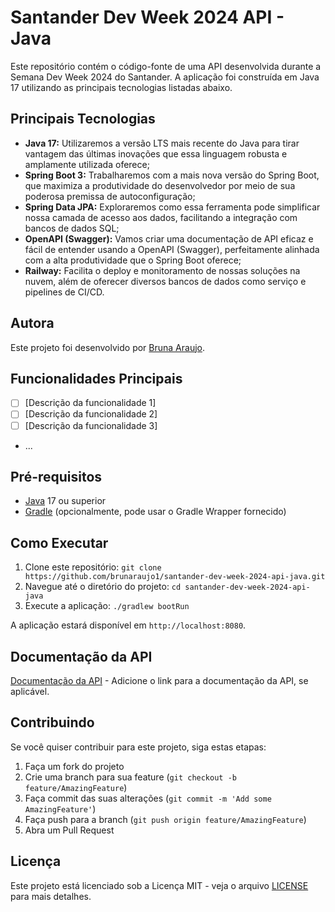 # Santander Dev Week 2024 API - Java

Este repositório contém o código-fonte de uma API desenvolvida durante a Semana Dev Week 2024 do Santander. A aplicação foi construída em Java 17 utilizando as principais tecnologias listadas abaixo.

## Principais Tecnologias

- **Java 17:** Utilizaremos a versão LTS mais recente do Java para tirar vantagem das últimas inovações que essa linguagem robusta e amplamente utilizada oferece;
- **Spring Boot 3:** Trabalharemos com a mais nova versão do Spring Boot, que maximiza a produtividade do desenvolvedor por meio de sua poderosa premissa de autoconfiguração;
- **Spring Data JPA:** Exploraremos como essa ferramenta pode simplificar nossa camada de acesso aos dados, facilitando a integração com bancos de dados SQL;
- **OpenAPI (Swagger):** Vamos criar uma documentação de API eficaz e fácil de entender usando a OpenAPI (Swagger), perfeitamente alinhada com a alta produtividade que o Spring Boot oferece;
- **Railway:** Facilita o deploy e monitoramento de nossas soluções na nuvem, além de oferecer diversos bancos de dados como serviço e pipelines de CI/CD.

## Autora

Este projeto foi desenvolvido por [Bruna Araujo](https://github.com/brunaraujo1).

## Funcionalidades Principais

- [ ] [Descrição da funcionalidade 1]
- [ ] [Descrição da funcionalidade 2]
- [ ] [Descrição da funcionalidade 3]
- ...

## Pré-requisitos

- [Java](https://www.oracle.com/java/technologies/javase-jdk11-downloads.html) 17 ou superior
- [Gradle](https://gradle.org/install/) (opcionalmente, pode usar o Gradle Wrapper fornecido)

## Como Executar

1. Clone este repositório: `git clone https://github.com/brunaraujo1/santander-dev-week-2024-api-java.git`
2. Navegue até o diretório do projeto: `cd santander-dev-week-2024-api-java`
3. Execute a aplicação: `./gradlew bootRun`

A aplicação estará disponível em `http://localhost:8080`.

## Documentação da API

[Documentação da API](#) - Adicione o link para a documentação da API, se aplicável.

## Contribuindo

Se você quiser contribuir para este projeto, siga estas etapas:

1. Faça um fork do projeto
2. Crie uma branch para sua feature (`git checkout -b feature/AmazingFeature`)
3. Faça commit das suas alterações (`git commit -m 'Add some AmazingFeature'`)
4. Faça push para a branch (`git push origin feature/AmazingFeature`)
5. Abra um Pull Request

## Licença

Este projeto está licenciado sob a Licença MIT - veja o arquivo [LICENSE](LICENSE) para mais detalhes.
